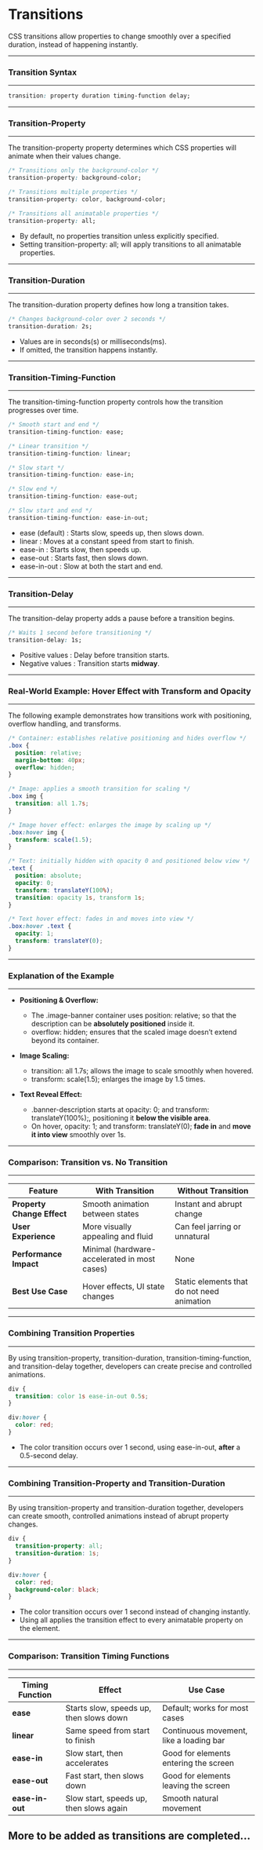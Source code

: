 # Transitions

CSS <span class="emphasis">transitions</span> allow properties to change <span class="emphasis">smoothly</span> over a <span class="emphasis">specified duration</span>, <span class="secondEmphasis">instead of</span> happening <span class="emphasis">instantly</span>.  

---
### Transition Syntax
---

```css
transition: property duration timing-function delay;
```

---
### Transition-Property
---

The <span class="emphasis">transition-property</span> property determines which CSS properties will animate when their values change.

```css
/* Transitions only the background-color */
transition-property: background-color;

/* Transitions multiple properties */
transition-property: color, background-color;

/* Transitions all animatable properties */
transition-property: all;
```

- By <span class="emphasis">default</span>, <span class="secondEmphasis">no</span> properties transition unless <span class="emphasis">explicitly</span> specified.
- Setting <span class="emphasis">transition-property: all;</span> will apply transitions to <span class="emphasis">all</span> animatable properties.

---
### Transition-Duration
---

The <span class="emphasis">transition-duration</span> property defines how long a transition takes.

```css
/* Changes background-color over 2 seconds */
transition-duration: 2s;
```

- <span class="emphasis">Values</span> are in <span class="emphasis">seconds(s)</span> or <span class="emphasis">milliseconds(ms)</span>.
- If omitted, the transition happens instantly.

---
### Transition-Timing-Function
---

The <span class="emphasis">transition-timing-function</span> property controls how the transition progresses over time.

```css
/* Smooth start and end */
transition-timing-function: ease;

/* Linear transition */
transition-timing-function: linear;

/* Slow start */
transition-timing-function: ease-in;

/* Slow end */
transition-timing-function: ease-out;

/* Slow start and end */
transition-timing-function: ease-in-out;
```

- <span class="emphasis">ease</span> <span class="secondEmphasis">(default)</span> : Starts <span class="emphasis">slow</span>, <span class="emphasis">speeds up</span>, then <span class="emphasis">slows down</span>.
- <span class="emphasis">linear</span> : Moves at a <span class="emphasis">constant</span> speed from <span class="emphasis">start</span> to <span class="emphasis">finish</span>.
- <span class="emphasis">ease-in</span> : Starts <span class="emphasis">slow</span>, then <span class="emphasis">speeds up</span>.
- <span class="emphasis">ease-out</span> : Starts <span class="emphasis">fast</span>, then <span class="emphasis">slows down</span>.
- <span class="emphasis">ease-in-out</span> : <span class="emphasis">Slow</span> at <span class="secondEmphasis">both</span> the <span class="emphasis">start</span> and <span class="emphasis">end</span>.

---
### Transition-Delay
---

The <span class="emphasis">transition-delay</span> property adds a <span class="emphasis">pause</span> <span class="secondEmphasis">before</span> a transition <span class="emphasis">begins</span>.

```css
/* Waits 1 second before transitioning */
transition-delay: 1s;
```

- <span class="emphasis">Positive values</span> : Delay before transition starts.
- <span class="emphasis">Negative values</span> : Transition starts **midway**.

---
### Real-World Example: Hover Effect with Transform and Opacity
---

The following example demonstrates how transitions work with <span class="emphasis">positioning</span>, <span class="emphasis">overflow handling</span>, and <span class="emphasis">transforms</span>.

```css
/* Container: establishes relative positioning and hides overflow */
.box {
  position: relative;
  margin-bottom: 40px;
  overflow: hidden;
}

/* Image: applies a smooth transition for scaling */
.box img {
  transition: all 1.7s;
}

/* Image hover effect: enlarges the image by scaling up */
.box:hover img {
  transform: scale(1.5);
}

/* Text: initially hidden with opacity 0 and positioned below view */
.text {
  position: absolute;
  opacity: 0;
  transform: translateY(100%);
  transition: opacity 1s, transform 1s;
}

/* Text hover effect: fades in and moves into view */
.box:hover .text {
  opacity: 1;
  transform: translateY(0);
}
```
---
### Explanation of the Example
---

- **Positioning & Overflow:**
  - The .image-banner container uses position: relative; so that the description can be **absolutely positioned** inside it.
  - overflow: hidden; ensures that the scaled image doesn’t extend beyond its container.

- **Image Scaling:**
  - transition: all 1.7s; allows the image to scale smoothly when hovered.
  - transform: scale(1.5); enlarges the image by 1.5 times.

- **Text Reveal Effect:**
  - .banner-description starts at opacity: 0; and transform: translateY(100%);, positioning it **below the visible area**.
  - On hover, opacity: 1; and transform: translateY(0); **fade in** and **move it into view** smoothly over 1s.


---
### Comparison: Transition vs. No Transition
---

<table class="comparisonTable">
    <thead>
        <tr class="tableHeader">
            <th class="tableCellHeader">Feature</th>
            <th class="tableCellHeader">With Transition</th>
            <th class="tableCellHeader">Without Transition</th>
        </tr>
    </thead>
    <tbody>
        <tr class="tableRow">
            <td class="tableCell"><strong>Property Change Effect</strong></td>
            <td class="tableCell">Smooth animation between states</td>
            <td class="tableCell">Instant and abrupt change</td>
        </tr>
        <tr class="tableRow">
            <td class="tableCell"><strong>User Experience</strong></td>
            <td class="tableCell">More visually appealing and fluid</td>
            <td class="tableCell">Can feel jarring or unnatural</td>
        </tr>
        <tr class="tableRow">
            <td class="tableCell"><strong>Performance Impact</strong></td>
            <td class="tableCell">Minimal (hardware-accelerated in most cases)</td>
            <td class="tableCell">None</td>
        </tr>
        <tr class="tableRow">
            <td class="tableCell"><strong>Best Use Case</strong></td>
            <td class="tableCell">Hover effects, UI state changes</td>
            <td class="tableCell">Static elements that do not need animation</td>
        </tr>
    </tbody>
</table>

---
### Combining Transition Properties
---

By using <span class="emphasis">transition-property</span>, <span class="emphasis">transition-duration</span>, <span class="emphasis">transition-timing-function</span>, and <span class="emphasis">transition-delay</span> together, developers can create <span class="secondEmphasis">precise</span> and <span class="secondEmphasis">controlled</span> animations.

```css
div {
  transition: color 1s ease-in-out 0.5s;
}

div:hover {
  color: red;
}
```

- The <span class="emphasis">color</span> transition occurs over <span class="emphasis">1 second</span>, using <span class="emphasis">ease-in-out</span>, **after** a <span class="emphasis">0.5-second delay</span>.

---
### Combining Transition-Property and Transition-Duration
---

By using <span class="emphasis">transition-property</span> and <span class="emphasis">transition-duration</span> <span class="secondEmphasis">together</span>, developers can create <span class="emphasis">smooth</span>, controlled animations instead of <span class="emphasis">abrupt</span> property changes.

```css
div {
  transition-property: all;
  transition-duration: 1s;
}

div:hover {
  color: red;
  background-color: black;
}
```

- The <span class="emphasis">color</span> transition occurs over <span class="emphasis">1 second</span> <span class="secondEmphasis">instead of</span> changing <span class="emphasis">instantly</span>.
- Using <span class="emphasis">all</span> applies the transition effect to <span class="emphasis">every</span> animatable property on the element.

---
### Comparison: Transition Timing Functions
---

<table class="comparisonTable">
    <thead>
        <tr class="tableHeader">
            <th class="tableCellHeader">Timing Function</th>
            <th class="tableCellHeader">Effect</th>
            <th class="tableCellHeader">Use Case</th>
        </tr>
    </thead>
    <tbody>
        <tr class="tableRow">
            <td class="tableCell"><strong>ease</strong></td>
            <td class="tableCell">Starts slow, speeds up, then slows down</td>
            <td class="tableCell">Default; works for most cases</td>
        </tr>
        <tr class="tableRow">
            <td class="tableCell"><strong>linear</strong></td>
            <td class="tableCell">Same speed from start to finish</td>
            <td class="tableCell">Continuous movement, like a loading bar</td>
        </tr>
        <tr class="tableRow">
            <td class="tableCell"><strong>ease-in</strong></td>
            <td class="tableCell">Slow start, then accelerates</td>
            <td class="tableCell">Good for elements entering the screen</td>
        </tr>
        <tr class="tableRow">
            <td class="tableCell"><strong>ease-out</strong></td>
            <td class="tableCell">Fast start, then slows down</td>
            <td class="tableCell">Good for elements leaving the screen</td>
        </tr>
        <tr class="tableRow">
            <td class="tableCell"><strong>ease-in-out</strong></td>
            <td class="tableCell">Slow start, speeds up, then slows again</td>
            <td class="tableCell">Smooth natural movement</td>
        </tr>
    </tbody>
</table>

## More to be added as transitions are completed...
